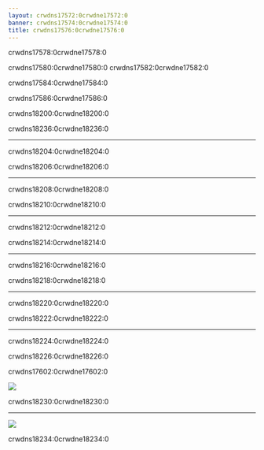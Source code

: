```yaml
---
layout: crwdns17572:0crwdne17572:0
banner: crwdns17574:0crwdne17574:0
title: crwdns17576:0crwdne17576:0
---
```


<div class="section-title">crwdns17578:0crwdne17578:0</div>
<div class="section-body">
    <p>
        crwdns17580:0crwdne17580:0 crwdns17582:0crwdne17582:0
    </p>
    <p>
        crwdns17584:0crwdne17584:0
    </p>
</div>

<div class="section-title">crwdns17586:0crwdne17586:0</div>
<div class="section-body">
    <div class="button-action-group">
        <p class="button-action button">crwdns18200:0crwdne18200:0</p>
        <p class="button-action-text">crwdns18236:0crwdne18236:0</p>
    </div>
    <hr>
    <div class="button-action-group">
        <p class="button-action button">crwdns18204:0crwdne18204:0</p>
        <p class="button-action-text">crwdns18206:0crwdne18206:0</p>
    </div>
    <hr>
    <div class="button-action-group">
        <p class="button-action button">crwdns18208:0crwdne18208:0</p>
        <p class="button-action-text">crwdns18210:0crwdne18210:0</p>
    </div>
    <hr>
    <div class="button-action-group">
        <p class="button-action button">crwdns18212:0crwdne18212:0</p>
        <p class="button-action-text">crwdns18214:0crwdne18214:0</p>
    </div>
    <hr>
    <div class="button-action-group">
        <p class="button-action button">crwdns18216:0crwdne18216:0</p>
        <p class="button-action-text">crwdns18218:0crwdne18218:0</p>
    </div>
    <hr>
    <div class="button-action-group">
        <p class="button-action">crwdns18220:0crwdne18220:0</p>
        <p class="button-action-text">crwdns18222:0crwdne18222:0</p>
    </div>
    <hr>
    <div class="button-action-group">
        <p class="button-action">crwdns18224:0crwdne18224:0</p>
        <p class="button-action-text">crwdns18226:0crwdne18226:0</p>
    </div>
</div>

<div class="section-title">crwdns17602:0crwdne17602:0</div>
<div class="section-body">
    <div class="button-action-group">
        <p class="button-action"><img src="crwdns18228:0crwdne18228:0"></p>
        <p class="button-action-text">crwdns18230:0crwdne18230:0</p>
    </div>
    <hr>
    <div class="button-action-group">
        <p class="button-action"><img src="crwdns18232:0crwdne18232:0"></p>
        <p class="button-action-text">crwdns18234:0crwdne18234:0</p>
    </div>
</div>
